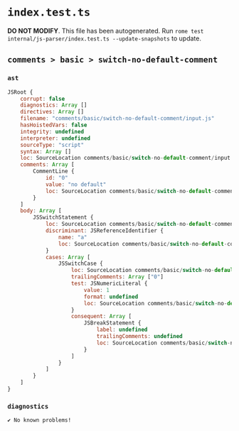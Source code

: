 # `index.test.ts`

**DO NOT MODIFY**. This file has been autogenerated. Run `rome test internal/js-parser/index.test.ts --update-snapshots` to update.

## `comments > basic > switch-no-default-comment`

### `ast`

```javascript
JSRoot {
	corrupt: false
	diagnostics: Array []
	directives: Array []
	filename: "comments/basic/switch-no-default-comment/input.js"
	hasHoistedVars: false
	integrity: undefined
	interpreter: undefined
	sourceType: "script"
	syntax: Array []
	loc: SourceLocation comments/basic/switch-no-default-comment/input.js 1:0-6:0
	comments: Array [
		CommentLine {
			id: "0"
			value: "no default"
			loc: SourceLocation comments/basic/switch-no-default-comment/input.js 4:4-4:16
		}
	]
	body: Array [
		JSSwitchStatement {
			loc: SourceLocation comments/basic/switch-no-default-comment/input.js 1:0-5:1
			discriminant: JSReferenceIdentifier {
				name: "a"
				loc: SourceLocation comments/basic/switch-no-default-comment/input.js 1:8-1:9 (a)
			}
			cases: Array [
				JSSwitchCase {
					loc: SourceLocation comments/basic/switch-no-default-comment/input.js 2:4-3:14
					trailingComments: Array ["0"]
					test: JSNumericLiteral {
						value: 1
						format: undefined
						loc: SourceLocation comments/basic/switch-no-default-comment/input.js 2:9-2:10
					}
					consequent: Array [
						JSBreakStatement {
							label: undefined
							trailingComments: undefined
							loc: SourceLocation comments/basic/switch-no-default-comment/input.js 3:8-3:14
						}
					]
				}
			]
		}
	]
}
```

### `diagnostics`

```
✔ No known problems!

```
